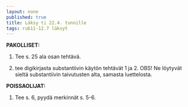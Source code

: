 ```yaml
---
layout: none
published: true
title: Läksy ti 22.4. tunnille
tags: rub11-12.7 läksyt
---
```

**PAKOLLISET:**

1. Tee s. 25 ala osan tehtävä.

2. tee digikirjasta substantiivin käytön tehtävät 1 ja 2. OBS! Ne löytyvät sieltä substantiivin taivutusten alta, samasta luettelosta.

**POISSAOLIJAT:**

1. Tee s. 6, pyydä merkinnät s. 5-6.
